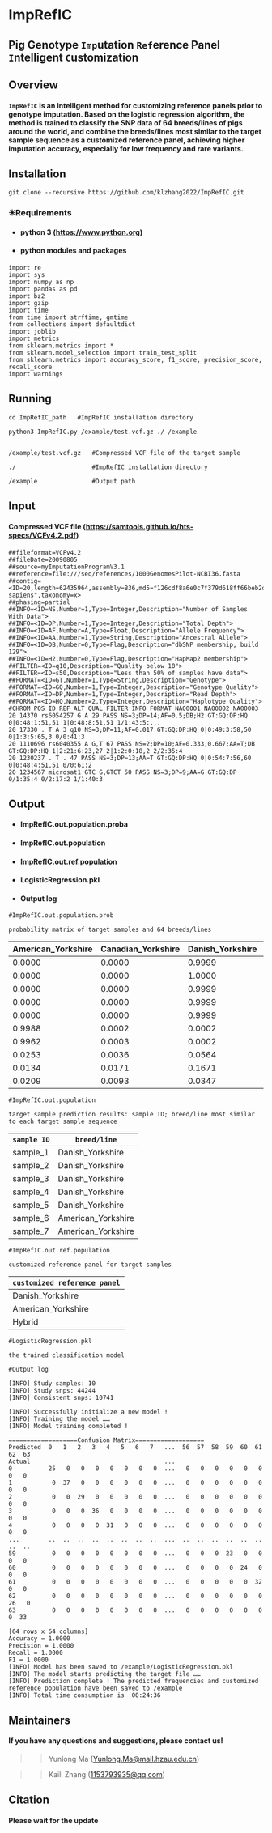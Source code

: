 # ImpRefIC
## Pig Genotype `Imp`utation `Ref`erence Panel `I`ntelligent `C`ustomization

## Overview
#### `ImpRefIC` is an intelligent method for customizing reference panels prior to genotype imputation. Based on the logistic regression algorithm, the method is trained to classify the SNP data of 64 breeds/lines of pigs around the world, and combine the breeds/lines most similar to the target sample sequence as a customized reference panel, achieving higher imputation accuracy, especially for low frequency and rare variants.

## Installation
```
git clone --recursive https://github.com/klzhang2022/ImpRefIC.git
```
### ✳Requirements
* #### python 3  (https://www.python.org)
* #### python modules and packages
```
import re
import sys
import numpy as np
import pandas as pd
import bz2
import gzip
import time
from time import strftime, gmtime
from collections import defaultdict
import joblib
import metrics
from sklearn.metrics import *
from sklearn.model_selection import train_test_split
from sklearn.metrics import accuracy_score, f1_score, precision_score, recall_score
import warnings
```

## Running
```
cd ImpRefIC_path   #ImpRefIC installation directory

python3 ImpRefIC.py /example/test.vcf.gz ./ /example
```
```

/example/test.vcf.gz   #Compressed VCF file of the target sample

./                     #ImpRefIC installation directory

/example               #Output path
```

## Input
#### Compressed VCF file (https://samtools.github.io/hts-specs/VCFv4.2.pdf)
```
##fileformat=VCFv4.2
##fileDate=20090805
##source=myImputationProgramV3.1
##reference=file:///seq/references/1000GenomesPilot-NCBI36.fasta
##contig=<ID=20,length=62435964,assembly=B36,md5=f126cdf8a6e0c7f379d618ff66beb2da,species="Homo sapiens",taxonomy=x>
##phasing=partial
##INFO=<ID=NS,Number=1,Type=Integer,Description="Number of Samples With Data">
##INFO=<ID=DP,Number=1,Type=Integer,Description="Total Depth">
##INFO=<ID=AF,Number=A,Type=Float,Description="Allele Frequency">
##INFO=<ID=AA,Number=1,Type=String,Description="Ancestral Allele">
##INFO=<ID=DB,Number=0,Type=Flag,Description="dbSNP membership, build 129">
##INFO=<ID=H2,Number=0,Type=Flag,Description="HapMap2 membership">
##FILTER=<ID=q10,Description="Quality below 10">
##FILTER=<ID=s50,Description="Less than 50% of samples have data">
##FORMAT=<ID=GT,Number=1,Type=String,Description="Genotype">
##FORMAT=<ID=GQ,Number=1,Type=Integer,Description="Genotype Quality">
##FORMAT=<ID=DP,Number=1,Type=Integer,Description="Read Depth">
##FORMAT=<ID=HQ,Number=2,Type=Integer,Description="Haplotype Quality">
#CHROM POS ID REF ALT QUAL FILTER INFO FORMAT NA00001 NA00002 NA00003
20 14370 rs6054257 G A 29 PASS NS=3;DP=14;AF=0.5;DB;H2 GT:GQ:DP:HQ 0|0:48:1:51,51 1|0:48:8:51,51 1/1:43:5:.,.
20 17330 . T A 3 q10 NS=3;DP=11;AF=0.017 GT:GQ:DP:HQ 0|0:49:3:58,50 0|1:3:5:65,3 0/0:41:3
20 1110696 rs6040355 A G,T 67 PASS NS=2;DP=10;AF=0.333,0.667;AA=T;DB GT:GQ:DP:HQ 1|2:21:6:23,27 2|1:2:0:18,2 2/2:35:4
20 1230237 . T . 47 PASS NS=3;DP=13;AA=T GT:GQ:DP:HQ 0|0:54:7:56,60 0|0:48:4:51,51 0/0:61:2
20 1234567 microsat1 GTC G,GTCT 50 PASS NS=3;DP=9;AA=G GT:GQ:DP 0/1:35:4 0/2:17:2 1/1:40:3
```

## Output
* #### ImpRefIC.out.population.proba

* #### ImpRefIC.out.population

* #### ImpRefIC.out.ref.population

* #### LogisticRegression.pkl

* #### Output log

```
#ImpRefIC.out.population.prob

probability matrix of target samples and 64 breeds/lines
```
|  American_Yorkshire  |  Canadian_Yorkshire  |  Danish_Yorkshire  |  Dutch_Yorkshire  |  French_Yorkshire  |  Unknown_Yorkshire_lines  |  Landrace  |  Duroc  |  Berkshire  |  Goettingen_Minipig  |  Hampshire  |  Iberian  |  Mangalica  |  Pietrain  |  Angler_Sattleschwein  |  British_Saddleback  |  Bunte_Bentheimer  |  Calabrese  |  Casertana  |  Chato_Murciano  |  Cinta_Senese  |  Gloucester_Old_Spot  |  Large_Black  |  Leicoma  |  Linderodsvin  |  Middle_White  |  Nero_Siciliano  |  Tamworth  |  European_Wild_boar  |  Yucatan_minipig  |  Creole  |  American_Wild_boar  |  Bamei  |  Baoshan  |  Enshi_black  |  Erhualian  |  Hetao  |  Jinhua  |  Korean_black_pig  |  Laiwu  |  Meishan  |  Min  |  Neijiang  |  Rongchang  |  Tibetan  |  Tongcheng  |  Hubei_White  |  Daweizi  |  Jiangquhai  |  Leping_Spotted  |  Penzhou  |  songliao_black_pig  |  Taihu  |  Wannan_Spotted  |  Wujin  |  Ya_nan  |  Diannanxiaoer  |  Luchuan  |  Wuzhishan  |  Bamaxiang  |  MiniLEWE  |  Xiang  |  Asia_Wild_boar  |  Hybrid  |
|  ----  |  ----  |  ----  |  ----  |  ----  |  ----  |  ----  |  ----  |  ----  |  ----  |  ----  |  ----  |  ----  |  ----  |  ----  |  ----  |  ----  |  ----  |  ----  |  ----  |  ----  |  ----  |  ----  |  ----  |  ----  |  ----  |  ----  |  ----  |  ----  |  ----  |  ----  |  ----  |  ----  |  ----  |  ----  |  ----  |  ----  |  ----  |  ----  |  ----  |  ----  |  ----  |  ----  |  ----  |  ----  |  ----  |  ----  |  ----  |  ----  |  ----  |  ----  |  ----  |  ----  |  ----  |  ----  |  ----  |  ----  |  ----  |  ----  |  ----  |  ----  |  ----  |  ----  |  ----  |
|  0.0000  |  0.0000  |  0.9999  |  0.0000  |  0.0000  |  0.0000  |  0.0000  |  0.0000  |  0.0000  |  0.0000  |  0.0000  |  0.0000  |  0.0000  |  0.0000  |  0.0000  |  0.0000  |  0.0000  |  0.0000  |  0.0000  |  0.0000  |  0.0000  |  0.0000  |  0.0000  |  0.0000  |  0.0000  |  0.0000  |  0.0000  |  0.0000  |  0.0000  |  0.0000  |  0.0000  |  0.0000  |  0.0000  |  0.0000  |  0.0000  |  0.0000  |  0.0000  |  0.0000  |  0.0000  |  0.0000  |  0.0000  |  0.0000  |  0.0000  |  0.0000  |  0.0000  |  0.0000  |  0.0000  |  0.0000  |  0.0000  |  0.0000  |  0.0000  |  0.0000  |  0.0000  |  0.0000  |  0.0000  |  0.0000  |  0.0000  |  0.0000  |  0.0000  |  0.0000  |  0.0000  |  0.0000  |  0.0000  |  0.0000  |
|  0.0000  |  0.0000  |  1.0000  |  0.0000  |  0.0000  |  0.0000  |  0.0000  |  0.0000  |  0.0000  |  0.0000  |  0.0000  |  0.0000  |  0.0000  |  0.0000  |  0.0000  |  0.0000  |  0.0000  |  0.0000  |  0.0000  |  0.0000  |  0.0000  |  0.0000  |  0.0000  |  0.0000  |  0.0000  |  0.0000  |  0.0000  |  0.0000  |  0.0000  |  0.0000  |  0.0000  |  0.0000  |  0.0000  |  0.0000  |  0.0000  |  0.0000  |  0.0000  |  0.0000  |  0.0000  |  0.0000  |  0.0000  |  0.0000  |  0.0000  |  0.0000  |  0.0000  |  0.0000  |  0.0000  |  0.0000  |  0.0000  |  0.0000  |  0.0000  |  0.0000  |  0.0000  |  0.0000  |  0.0000  |  0.0000  |  0.0000  |  0.0000  |  0.0000  |  0.0000  |  0.0000  |  0.0000  |  0.0000  |  0.0000  |
|  0.0000  |  0.0000  |  0.9999  |  0.0000  |  0.0000  |  0.0000  |  0.0000  |  0.0000  |  0.0000  |  0.0000  |  0.0000  |  0.0000  |  0.0000  |  0.0000  |  0.0000  |  0.0000  |  0.0000  |  0.0000  |  0.0000  |  0.0000  |  0.0000  |  0.0000  |  0.0000  |  0.0000  |  0.0000  |  0.0000  |  0.0000  |  0.0000  |  0.0000  |  0.0000  |  0.0000  |  0.0000  |  0.0000  |  0.0000  |  0.0000  |  0.0000  |  0.0000  |  0.0000  |  0.0000  |  0.0000  |  0.0000  |  0.0000  |  0.0000  |  0.0000  |  0.0000  |  0.0000  |  0.0000  |  0.0000  |  0.0000  |  0.0000  |  0.0000  |  0.0000  |  0.0000  |  0.0000  |  0.0000  |  0.0000  |  0.0000  |  0.0000  |  0.0000  |  0.0000  |  0.0000  |  0.0000  |  0.0000  |  0.0000  |
|  0.0000  |  0.0000  |  0.9999  |  0.0000  |  0.0000  |  0.0000  |  0.0000  |  0.0000  |  0.0000  |  0.0000  |  0.0000  |  0.0000  |  0.0000  |  0.0000  |  0.0000  |  0.0000  |  0.0000  |  0.0000  |  0.0000  |  0.0000  |  0.0000  |  0.0000  |  0.0000  |  0.0000  |  0.0000  |  0.0000  |  0.0000  |  0.0000  |  0.0000  |  0.0000  |  0.0000  |  0.0000  |  0.0000  |  0.0000  |  0.0000  |  0.0000  |  0.0000  |  0.0000  |  0.0000  |  0.0000  |  0.0000  |  0.0000  |  0.0000  |  0.0000  |  0.0000  |  0.0000  |  0.0000  |  0.0000  |  0.0000  |  0.0000  |  0.0000  |  0.0000  |  0.0000  |  0.0000  |  0.0000  |  0.0000  |  0.0000  |  0.0000  |  0.0000  |  0.0000  |  0.0000  |  0.0000  |  0.0000  |  0.0000  |
|  0.0000  |  0.0000  |  0.9999  |  0.0000  |  0.0000  |  0.0000  |  0.0000  |  0.0000  |  0.0000  |  0.0000  |  0.0000  |  0.0000  |  0.0000  |  0.0000  |  0.0000  |  0.0000  |  0.0000  |  0.0000  |  0.0000  |  0.0000  |  0.0000  |  0.0000  |  0.0000  |  0.0000  |  0.0000  |  0.0000  |  0.0000  |  0.0000  |  0.0000  |  0.0000  |  0.0000  |  0.0000  |  0.0000  |  0.0000  |  0.0000  |  0.0000  |  0.0000  |  0.0000  |  0.0000  |  0.0000  |  0.0000  |  0.0000  |  0.0000  |  0.0000  |  0.0000  |  0.0000  |  0.0000  |  0.0000  |  0.0000  |  0.0000  |  0.0000  |  0.0000  |  0.0000  |  0.0000  |  0.0000  |  0.0000  |  0.0000  |  0.0000  |  0.0000  |  0.0000  |  0.0000  |  0.0000  |  0.0000  |  0.0000  |
|  0.9988  |  0.0002  |  0.0002  |  0.0001  |  0.0001  |  0.0001  |  0.0000  |  0.0000  |  0.0000  |  0.0000  |  0.0000  |  0.0000  |  0.0000  |  0.0000  |  0.0000  |  0.0000  |  0.0000  |  0.0000  |  0.0000  |  0.0000  |  0.0000  |  0.0000  |  0.0000  |  0.0000  |  0.0000  |  0.0000  |  0.0000  |  0.0000  |  0.0000  |  0.0000  |  0.0000  |  0.0000  |  0.0000  |  0.0000  |  0.0000  |  0.0000  |  0.0000  |  0.0000  |  0.0000  |  0.0000  |  0.0000  |  0.0000  |  0.0000  |  0.0000  |  0.0000  |  0.0000  |  0.0000  |  0.0000  |  0.0000  |  0.0000  |  0.0000  |  0.0000  |  0.0000  |  0.0000  |  0.0000  |  0.0000  |  0.0000  |  0.0000  |  0.0000  |  0.0000  |  0.0000  |  0.0000  |  0.0000  |  0.0002  |
|  0.9962  |  0.0003  |  0.0002  |  0.0001  |  0.0002  |  0.0007  |  0.0000  |  0.0000  |  0.0000  |  0.0000  |  0.0000  |  0.0000  |  0.0000  |  0.0000  |  0.0000  |  0.0000  |  0.0000  |  0.0000  |  0.0000  |  0.0000  |  0.0000  |  0.0000  |  0.0000  |  0.0000  |  0.0000  |  0.0000  |  0.0000  |  0.0000  |  0.0000  |  0.0000  |  0.0000  |  0.0000  |  0.0000  |  0.0000  |  0.0000  |  0.0000  |  0.0000  |  0.0000  |  0.0000  |  0.0000  |  0.0000  |  0.0000  |  0.0000  |  0.0000  |  0.0000  |  0.0000  |  0.0000  |  0.0000  |  0.0000  |  0.0000  |  0.0000  |  0.0000  |  0.0000  |  0.0000  |  0.0000  |  0.0000  |  0.0000  |  0.0000  |  0.0000  |  0.0000  |  0.0000  |  0.0000  |  0.0000  |  0.0018  |
|  0.0253  |  0.0036  |  0.0564  |  0.0032  |  0.0043  |  0.0644  |  0.1547  |  0.0002  |  0.0017  |  0.0010  |  0.0018  |  0.0010  |  0.0027  |  0.0022  |  0.0051  |  0.0016  |  0.0026  |  0.0012  |  0.0015  |  0.0026  |  0.0009  |  0.0009  |  0.0010  |  0.0018  |  0.0029  |  0.0027  |  0.0077  |  0.0009  |  0.0036  |  0.0010  |  0.0020  |  0.0010  |  0.0006  |  0.0003  |  0.0013  |  0.0000  |  0.0012  |  0.0001  |  0.0013  |  0.0007  |  0.0002  |  0.0037  |  0.0001  |  0.0000  |  0.0009  |  0.0002  |  0.0259  |  0.0002  |  0.0003  |  0.0003  |  0.0022  |  0.0015  |  0.0013  |  0.0003  |  0.0005  |  0.0001  |  0.0002  |  0.0001  |  0.0003  |  0.0001  |  0.0006  |  0.0002  |  0.0006  |  0.5914  |
|  0.0134  |  0.0171  |  0.1671  |  0.0033  |  0.0057  |  0.0639  |  0.2500  |  0.0002  |  0.0019  |  0.0017  |  0.0012  |  0.0006  |  0.0016  |  0.0029  |  0.0054  |  0.0015  |  0.0012  |  0.0012  |  0.0016  |  0.0022  |  0.0013  |  0.0009  |  0.0013  |  0.0027  |  0.0023  |  0.0035  |  0.0030  |  0.0014  |  0.0031  |  0.0019  |  0.0022  |  0.0013  |  0.0012  |  0.0005  |  0.0042  |  0.0001  |  0.0018  |  0.0001  |  0.0011  |  0.0008  |  0.0005  |  0.0026  |  0.0001  |  0.0001  |  0.0013  |  0.0005  |  0.0641  |  0.0004  |  0.0004  |  0.0004  |  0.0038  |  0.0017  |  0.0022  |  0.0006  |  0.0005  |  0.0002  |  0.0004  |  0.0001  |  0.0009  |  0.0005  |  0.0012  |  0.0003  |  0.0003  |  0.3389  |
|  0.0209  |  0.0093  |  0.0347  |  0.0013  |  0.0028  |  0.0273  |  0.0732  |  0.0002  |  0.0021  |  0.0013  |  0.0012  |  0.0005  |  0.0017  |  0.0015  |  0.0026  |  0.0011  |  0.0023  |  0.0008  |  0.0011  |  0.0018  |  0.0010  |  0.0009  |  0.0006  |  0.0014  |  0.0019  |  0.0020  |  0.0031  |  0.0007  |  0.0014  |  0.0009  |  0.0016  |  0.0006  |  0.0003  |  0.0002  |  0.0017  |  0.0000  |  0.0011  |  0.0001  |  0.0007  |  0.0007  |  0.0002  |  0.0035  |  0.0001  |  0.0001  |  0.0007  |  0.0002  |  0.0247  |  0.0003  |  0.0003  |  0.0003  |  0.0021  |  0.0009  |  0.0018  |  0.0002  |  0.0004  |  0.0001  |  0.0002  |  0.0000  |  0.0002  |  0.0003  |  0.0006  |  0.0002  |  0.0004  |  0.7536  |

```
#ImpRefIC.out.population

target sample prediction results: sample ID; breed/line most similar to each target sample sequence
```
|  `sample ID` |  `breed/line`  |
|  ----  |  ----  |
|  sample_1  |  Danish_Yorkshire  |
|  sample_2  |  Danish_Yorkshire  |
|  sample_3  |  Danish_Yorkshire  |
|  sample_4  |  Danish_Yorkshire  |
|  sample_5  |  Danish_Yorkshire  |
|  sample_6  |  American_Yorkshire  |
|  sample_7  |  American_Yorkshire  |

```
#ImpRefIC.out.ref.population

customized reference panel for target samples
```
|  `customized reference panel` |
|  ----  |
|  Danish_Yorkshire  |
|  American_Yorkshire  |
|  Hybrid  |

```
#LogisticRegression.pkl

the trained classification model
```

```
#Output log

[INFO] Study samples: 10
[INFO] Study snps: 44244
[INFO] Consistent snps: 10741

[INFO] Successfully initialize a new model !
[INFO] Training the model …… 
[INFO] Model training completed !

===================Confusion Matrix===================
Predicted  0   1   2   3   4   5   6   7   ...  56  57  58  59  60  61  62  63
Actual                                     ...                                
0          25   0   0   0   0   0   0   0  ...   0   0   0   0   0   0   0   0
1           0  37   0   0   0   0   0   0  ...   0   0   0   0   0   0   0   0
2           0   0  29   0   0   0   0   0  ...   0   0   0   0   0   0   0   0
3           0   0   0  36   0   0   0   0  ...   0   0   0   0   0   0   0   0
4           0   0   0   0  31   0   0   0  ...   0   0   0   0   0   0   0   0
...        ..  ..  ..  ..  ..  ..  ..  ..  ...  ..  ..  ..  ..  ..  ..  ..  ..
59          0   0   0   0   0   0   0   0  ...   0   0   0  23   0   0   0   0
60          0   0   0   0   0   0   0   0  ...   0   0   0   0  24   0   0   0
61          0   0   0   0   0   0   0   0  ...   0   0   0   0   0  32   0   0
62          0   0   0   0   0   0   0   0  ...   0   0   0   0   0   0  26   0
63          0   0   0   0   0   0   0   0  ...   0   0   0   0   0   0   0  33

[64 rows x 64 columns]
Accuracy = 1.0000 
Precision = 1.0000 
Recall = 1.0000 
F1 = 1.0000
[INFO] Model has been saved to /example/LogisticRegression.pkl
[INFO] The model starts predicting the target file …… 
[INFO] Prediction complete ! The predicted frequencies and customized reference population have been saved to /example
[INFO] Total time consumption is  00:24:36
```

## Maintainers
#### If you have any questions and suggestions, please contact us!
>> Yunlong Ma (Yunlong.Ma@mail.hzau.edu.cn)

>> Kaili Zhang (1153793935@qq.com)

## Citation
#### Please wait for the update
